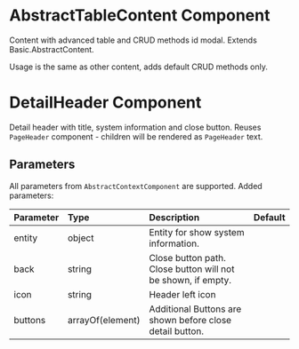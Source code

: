 # AbstractTableContent Component

Content with advanced table and CRUD methods id modal. Extends Basic.AbstractContent.

Usage is the same as other content, adds default CRUD methods only.


# DetailHeader Component

Detail header with title, system information and close button. Reuses ``PageHeader`` component - children will be rendered as ``PageHeader`` text.

## Parameters

All parameters from ``AbstractContextComponent`` are supported. Added parameters:

| Parameter | Type | Description | Default  |
| --- | :--- | :--- | :--- |
| entity | object | Entity for show system information. | |
| back  | string | Close button path. Close button will not be shown, if empty. |  |
| icon  | string | Header left icon |  |
| buttons | arrayOf(element) | Additional Buttons are shown before close detail button. | ||
